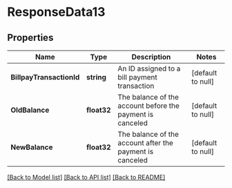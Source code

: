 # ResponseData13

## Properties
Name | Type | Description | Notes
------------ | ------------- | ------------- | -------------
**BillpayTransactionId** | **string** | An ID assigned to a bill payment transaction | [default to null]
**OldBalance** | **float32** | The balance of the account before the payment is canceled | [default to null]
**NewBalance** | **float32** | The balance of the account after the payment is canceled | [default to null]

[[Back to Model list]](../README.md#documentation-for-models) [[Back to API list]](../README.md#documentation-for-api-endpoints) [[Back to README]](../README.md)


